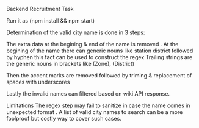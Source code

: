 Backend Recruitment Task


Run it as (npm install && npm start)

Determination of the valid city name is done in 3 steps:

 The extra data at the begining & end of the name is removed .
 At the begining of the name there can generic nouns like station district followed by hyphen
 this fact can be used to construct the regex 
 Trailing strings are the generic nouns in brackets like (Zone), (District)
 
 Then the accent marks are removed followed by triming & replacement of spaces with underscores
 
 Lastly the invalid names can filtered based on wiki API response.
 
 
 Limitations 
 The regex step may fail to sanitize in case the name comes in unexpected format .
 A list of valid city names to search can be a more foolproof but costly way to cover such cases.
